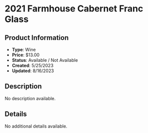 # 2021 Farmhouse Cabernet Franc Glass

## Product Information
- **Type**: Wine
- **Price**: $13.00
- **Status**: Available / Not Available
- **Created**: 5/25/2023
- **Updated**: 8/16/2023

## Description
No description available.



## Details
No additional details available.
